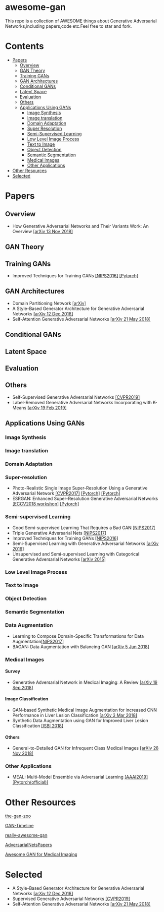 # awesome-gan
This repo is a collection of AWESOME things about Generative Adversarial Networks,including papers,code etc.Feel free to star and fork.

# Contents
- [Papers](#papers)
  - [Overview](#overview)
  - [GAN Theory](#gan-theory)
  - [Training GANs](#training-gans)
  - [GAN Architectures](#gan-architectures)
  - [Conditional GANs](#conditions-gans)
  - [Latent Space](#latent-space)
  - [Evaluation](#evaluation)
  - [Others](#others)
  - [Applications Using GANs](#applications-using-gans)
    - [Image Synthesis](#image-synthesis)
    - [Image translation](#image-translation)
    - [Domain Adaptation](#domain-adaptation)
    - [Super Resolution](#super-resolution)
    - [Semi-Supervised Learning](#semi-supervised-learning)
    - [Low Level Image Process](#low-level-image-process)
    - [Text to Image](#text-to-image)
    - [Object Detection](#object-detection)
    - [Semantic Segmentation](#semantic-segmentation)
    - [Medical Images](#medical-images)
    - [Other Applications](#other-applications)
- [Other Resources](#other-resources)
- [Selected](#selected)

# Papers
## Overview
- How Generative Adversarial Networks and Their Variants Work: An Overview [[arXiv 13 Nov 2018]](https://arxiv.org/abs/1711.05914v9)

## GAN Theory

## Training GANs
- Improved Techniques for Training GANs [[NIPS2016]](https://papers.nips.cc/paper/6125-improved-techniques-for-training-gans) [[Pytorch]](https://github.com/Sleepychord/ImprovedGAN-pytorch)

## GAN Architectures
- Domain Partitioning Network [[arXiv]](https://arxiv.org/abs/1902.08134v1)
- A Style-Based Generator Architecture for Generative Adversarial Networks [[arXiv 12 Dec 2018]](https://arxiv.org/abs/1812.04948v1)
- Self-Attention Generative Adversarial Networks [[arXiv 21 May 2018]](https://arxiv.org/abs/1805.08318)

## Conditional GANs

## Latent Space

## Evaluation

## Others
- Self-Supervised Generative Adversarial Networks [[CVPR2019]](https://arxiv.org/pdf/1811.11212.pdf)
- Label-Removed Generative Adversarial Networks Incorporating with K-Means [[arXiv 19 Feb 2019]](https://arxiv.org/abs/1902.06938v1)

## Applications Using GANs
### Image Synthesis

### Image translation

### Domain Adaptation

### Super-resolution
- Photo-Realistic Single Image Super-Resolution Using a Generative Adversarial Network [[CVPR2017]](http://openaccess.thecvf.com/content_cvpr_2017/papers/Ledig_Photo-Realistic_Single_Image_CVPR_2017_paper.pdf) [[Pytorch]](https://github.com/leftthomas/SRGAN) [[Pytorch]](https://github.com/aitorzip/PyTorch-SRGAN)
- ESRGAN: Enhanced Super-Resolution Generative Adversarial Networks [[ECCV2018 workshop]](https://arxiv.org/abs/1809.00219) [[Pytorch]](https://github.com/xinntao/ESRGAN)


### Semi-supervised Learning

- Good Semi-supervised Learning That Requires a Bad GAN [[NIPS2017]](http://papers.nips.cc/paper/7229-good-semi-supervised-learning-that-requires-a-bad-gan)
- Triple Generative Adversarial Nets [[NIPS2017]](https://papers.nips.cc/paper/6997-triple-generative-adversarial-nets)
- Improved Techniques for Training GANs [[NIPS2016]](https://papers.nips.cc/paper/6125-improved-techniques-for-training-gans)
- Semi-Supervised Learning with Generative Adversarial Networks [[arXiv 2016]](https://arxiv.org/abs/1606.01583)
- Unsupervised and Semi-supervised Learning with Categorical Generative Adversarial Networks [[arXiv 2015]](https://arxiv.org/abs/1511.06390) 

### Low Level Image Process

### Text to Image

### Object Detection

### Semantic Segmentation

### Data Augmentation
- Learning to Compose Domain-Specific Transformations for Data Augmentation[[NIPS2017]](https://papers.nips.cc/paper/6916-learning-to-compose-domain-specific-transformations-for-data-augmentation.pdf)
- BAGAN: Data Augmentation with Balancing GAN [[arXiv 5 Jun 2018]](https://arxiv.org/abs/1803.09655v2)

### Medical Images
#### Survey
- Generative Adversarial Network in Medical Imaging: A Review [[arXiv 19 Sep 2018]](https://arxiv.org/abs/1809.07294v1)

#### Image Classification
- GAN-based Synthetic Medical Image Augmentation for increased CNN Performance in Liver Lesion Classification [[arXiv 3 Mar 2018]](https://arxiv.org/abs/1803.01229)
- Synthetic Data Augmentation using GAN for Improved Liver Lesion Classification [[ISBI 2018]](https://arxiv.org/abs/1801.02385v1)

#### Others
- General-to-Detailed GAN for Infrequent Class Medical Images [[arXiv 28 Nov 2018]](https://arxiv.org/abs/1812.01690)

### Other Applications
- MEAL: Multi-Model Ensemble via Adversarial Learning [[AAAI2019]](https://arxiv.org/abs/1812.02425) [[Pytorch(official)]](https://github.com/AaronHeee/MEAL)

# Other Resources
[the-gan-zoo](https://github.com/hindupuravinash/the-gan-zoo)

[GAN-Timeline](https://github.com/dongb5/GAN-Timeline)

[really-awesome-gan](https://github.com/nightrome/really-awesome-gan)

[AdversarialNetsPapers](https://github.com/zhangqianhui/AdversarialNetsPapers)

[Awesome GAN for Medical Imaging](https://github.com/xinario/awesome-gan-for-medical-imaging)

# Selected
- A Style-Based Generator Architecture for Generative Adversarial Networks [[arXiv 12 Dec 2018]](https://arxiv.org/abs/1812.04948v1)
- Supervised Generative Adversarial Networks [[CVPR2019]](https://arxiv.org/pdf/1811.11212.pdf)
- Self-Attention Generative Adversarial Networks [[arXiv 21 May 2018]](https://arxiv.org/abs/1805.08318)
